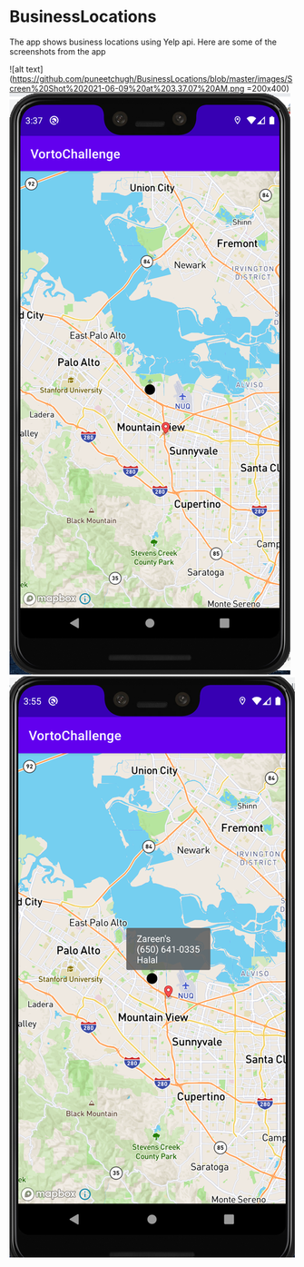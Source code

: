 # BusinessLocations
The app shows business locations using Yelp api. Here are some of the screenshots from the app

![alt text](https://github.com/puneetchugh/BusinessLocations/blob/master/images/Screen%20Shot%202021-06-09%20at%203.37.07%20AM.png =200x400)
![alt text](https://github.com/puneetchugh/BusinessLocations/blob/master/images/Screen%20Shot%202021-06-09%20at%203.37.38%20AM.png)
![alt text](https://github.com/puneetchugh/BusinessLocations/blob/master/images/Screen%20Shot%202021-06-09%20at%203.55.57%20AM.png)
